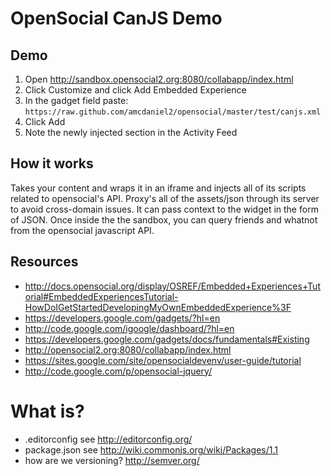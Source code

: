 OpenSocial CanJS Demo
==========

## Demo

1. Open http://sandbox.opensocial2.org:8080/collabapp/index.html
2. Click Customize and click Add Embedded Experience
3. In the gadget field paste: `https://raw.github.com/amcdaniel2/opensocial/master/test/canjs.xml`
4. Click Add
5. Note the newly injected section in the Activity Feed

## How it works

Takes your content and wraps it in an iframe and injects all of its scripts related
to opensocial's API.  Proxy's all of the assets/json through its server to avoid
cross-domain issues.  It can pass context to the widget in the form of JSON.
Once inside the the sandbox, you can query friends and whatnot from the opensocial
javascript API.

## Resources

- http://docs.opensocial.org/display/OSREF/Embedded+Experiences+Tutorial#EmbeddedExperiencesTutorial-HowDoIGetStartedDevelopingMyOwnEmbeddedExperience%3F
- https://developers.google.com/gadgets/?hl=en
- http://code.google.com/igoogle/dashboard/?hl=en
- https://developers.google.com/gadgets/docs/fundamentals#Existing
- http://opensocial2.org:8080/collabapp/index.html
- https://sites.google.com/site/opensocialdevenv/user-guide/tutorial
- http://code.google.com/p/opensocial-jquery/

# What is?

- .editorconfig see http://editorconfig.org/
- package.json see http://wiki.commonjs.org/wiki/Packages/1.1
- how are we versioning? http://semver.org/